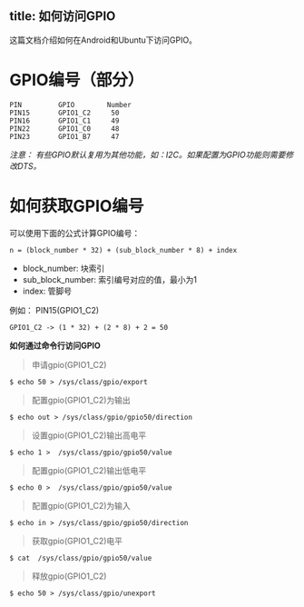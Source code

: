title: 如何访问GPIO
---

这篇文档介绍如何在Android和Ubuntu下访问GPIO。

# GPIO编号（部分）
```
PIN         GPIO        Number
PIN15       GPIO1_C2     50
PIN16       GPIO1_C1     49
PIN22       GPIO1_C0     48
PIN23       GPIO1_B7     47
```

*注意： 有些GPIO默认复用为其他功能，如：I2C。如果配置为GPIO功能则需要修改DTS。*

# 如何获取GPIO编号
可以使用下面的公式计算GPIO编号：

```
n = (block_number * 32) + (sub_block_number * 8) + index
```

* block_number: 块索引
* sub_block_number: 索引编号对应的值，最小为1
* index: 管脚号

例如： PIN15(GPIO1_C2)

```
GPIO1_C2 -> (1 * 32) + (2 * 8) + 2 = 50
```

**如何通过命令行访问GPIO**

>  申请gpio(GPIO1_C2)
```
$ echo 50 > /sys/class/gpio/export
```
> 配置gpio(GPIO1_C2)为输出
```
$ echo out > /sys/class/gpio/gpio50/direction
```
> 设置gpio(GPIO1_C2)输出高电平
```
$ echo 1 >  /sys/class/gpio/gpio50/value
```
> 配置gpio(GPIO1_C2)输出低电平
```
$ echo 0 >  /sys/class/gpio/gpio50/value
```
> 配置gpio(GPIO1_C2)为输入
```
$ echo in > /sys/class/gpio/gpio50/direction
```
> 获取gpio(GPIO1_C2)电平
```
$ cat  /sys/class/gpio/gpio50/value
```
> 释放gpio(GPIO1_C2)
```
$ echo 50 > /sys/class/gpio/unexport
```
